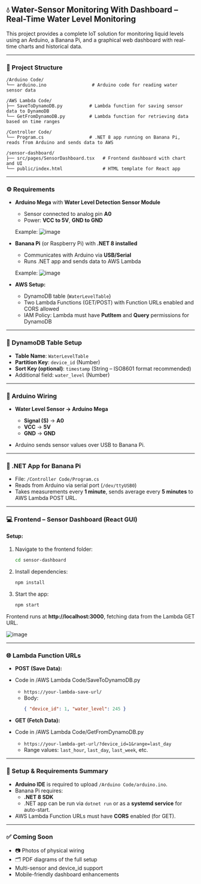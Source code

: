 ## 💧 Water-Sensor Monitoring With Dashboard – Real-Time Water Level Monitoring

This project provides a complete IoT solution for monitoring liquid levels using an Arduino, a Banana Pi, and a graphical web dashboard with real-time charts and historical data.

---

### 📁 Project Structure

```
/Arduino Code/
└── arduino.ino                 # Arduino code for reading water sensor data

/AWS Lambda Code/
├── SaveToDynamoDB.py          # Lambda function for saving sensor data to DynamoDB
└── GetFromDynamoDB.py         # Lambda function for retrieving data based on time ranges

/Controller Code/
└── Program.cs                 # .NET 8 app running on Banana Pi, reads from Arduino and sends data to AWS

/sensor-dashboard/
├── src/pages/SensorDashboard.tsx   # Frontend dashboard with chart and UI
└── public/index.html               # HTML template for React app
```

---

### ⚙️ Requirements

- **Arduino Mega** with **Water Level Detection Sensor Module**
  - Sensor connected to analog pin **A0**
  - Power: **VCC to 5V**, **GND to GND**
  
  Example:
  ![image](https://github.com/user-attachments/assets/0958f8a3-af73-4b40-9f7f-a69934fc5779)

- **Banana Pi** (or Raspberry Pi) with **.NET 8 installed**
  - Communicates with Arduino via **USB/Serial**
  - Runs .NET app and sends data to AWS Lambda
  
  Example:
  ![image](https://github.com/user-attachments/assets/192584b7-d572-49eb-9c57-8f5794b2ce97)

- **AWS Setup:**
  - DynamoDB table (`WaterLevelTable`)
  - Two Lambda Functions (GET/POST) with Function URLs enabled and CORS allowed
  - IAM Policy: Lambda must have **PutItem** and **Query** permissions for DynamoDB

---

### 🧠 DynamoDB Table Setup

- **Table Name**: `WaterLevelTable`
- **Partition Key**: `device_id` (Number)
- **Sort Key (optional)**: `timestamp` (String – ISO8601 format recommended)
- Additional field: `water_level` (Number)

---

### 🔌 Arduino Wiring

- **Water Level Sensor → Arduino Mega**
  - **Signal (S)** → **A0**
  - **VCC** → **5V**
  - **GND** → **GND**

- Arduino sends sensor values over USB to Banana Pi.

---

### 🚀 .NET App for Banana Pi

- File: `/Controller Code/Program.cs`
- Reads from Arduino via serial port (`/dev/ttyUSB0`)
- Takes measurements every **1 minute**, sends average every **5 minutes** to AWS Lambda POST URL.

---

### 💻 Frontend – Sensor Dashboard (React GUI)

#### Setup:

1. Navigate to the frontend folder:
   ```bash
   cd sensor-dashboard
   ```

2. Install dependencies:
   ```bash
   npm install
   ```

3. Start the app:
   ```bash
   npm start
   ```

Frontend runs at **http://localhost:3000**, fetching data from the Lambda GET URL.

![image](https://github.com/user-attachments/assets/c3340e3b-f254-4b64-b00e-9be2aa01a092)

---

### 🌐 Lambda Function URLs

- **POST (Save Data):**
- Code in /AWS Lambda Code/SaveToDynamoDB.py
  - `https://your-lambda-save-url/`
  - Body:  
    ```json
    { "device_id": 1, "water_level": 245 }
    ```

- **GET (Fetch Data):**
- Code in /AWS Lambda Code/GetFromDynamoDB.py
  - `https://your-lambda-get-url/?device_id=1&range=last_day`
  - Range values: `last_hour`, `last_day`, `last_week`, etc.

---

### 🔧 Setup & Requirements Summary

- **Arduino IDE** is required to upload `/Arduino Code/arduino.ino`.
- Banana Pi requires:
  - **.NET 8 SDK**
  - .NET app can be run via `dotnet run` or as a **systemd service** for auto-start.
- AWS Lambda Function URLs must have **CORS** enabled (for GET).

---

### ✅ Coming Soon

- 📷 Photos of physical wiring
- 🗂️ PDF diagrams of the full setup
- Multi-sensor and device_id support
- Mobile-friendly dashboard enhancements
